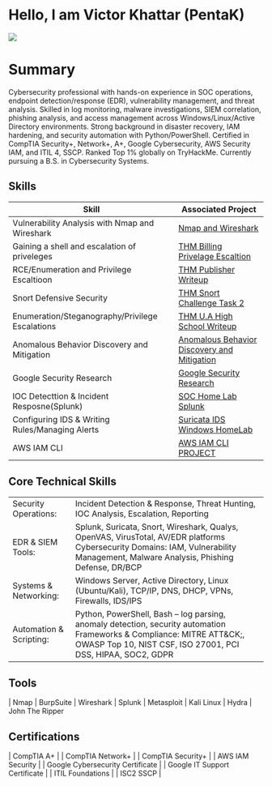 
# Hello, I am Victor Khattar (PentaK)
<a href="https://www.linkedin.com/in/khattarv/"><img src="https://img.shields.io/badge/-LinkedIn-0072b1?&style=for-the-badge&logo=linkedin&logoColor=white" /></a>


# Summary
Cybersecurity professional with hands-on experience in SOC operations, endpoint detection/response (EDR), vulnerability management, and threat analysis. Skilled in log monitoring, malware investigations, SIEM correlation, phishing analysis, and access management across Windows/Linux/Active Directory environments. Strong background in disaster recovery, IAM hardening, and security automation with Python/PowerShell. Certified in CompTIA Security+, Network+, A+, Google Cybersecurity, AWS Security IAM, and ITIL 4, SSCP. Ranked Top 1% globally on TryHackMe. Currently pursuing a B.S. in Cybersecurity Systems.


## Skills


| Skill                                         | Associated Project         |
|-----------------------------------------------|----------------------------|
| Vulnerability Analysis with Nmap and Wireshark| <a href="https://github.com/Pentaksecurity/Nmap-Wireshark">Nmap and Wireshark</a>|
| Gaining a shell and escalation of priveleges  | <a href="https://github.com/Pentaksecurity/THM-Billing-Walkthrough">THM Billing Privelage Escaltion</a>|
| RCE/Enumeration and Privilege Escaltioon      | <a href="https://github.com/Pentaksecurity/THMPublisherWriteup/">THM Publisher Writeup</a>|
| Snort Defensive Security                      | <a href="https://github.com/Pentaksecurity/THM-Snort-Challenge-Task-2-">THM Snort Challenge Task 2</a>|
| Enumeration/Steganography/Privilege Escalations| <a href="https://github.com/Pentaksecurity/THM-U.A-High-School-WriteUp">THM U.A High School Writeup</a>|
| Anomalous Behavior Discovery and Mitigation   | <a href="https://github.com/Pentaksecurity/Anomalous-Behavior-Discovery-and-Mitigation">Anomalous Behavior Discovery and Mitigation</a>|
| Google Security Research                      | <a href="https://github.com/Pentaksecurity/Goog-Sec"> Google Security Research</a>|
| IOC Detecttion & Incident Resposne(Splunk)    | <a href ="https://github.com/Pentaksecurity/SOC-Home-Lab-SPLUNK-/blob/main/README.md"> SOC Home Lab Splunk</a>|
| Configuring IDS & Writing Rules/Managing Alerts| <a href ="https://github.com/Pentaksecurity/Suricata-Windows-HomeLab/blob/main/README.md"> Suricata IDS Windows HomeLab
| AWS IAM CLI                                   | <a href ="https://github.com/Pentaksecurity/AWS-IAM-CLI-PROJECT"> AWS IAM CLI PROJECT</a>|


## Core Technical Skills

|                                               |                            |
|-----------------------------------------------|----------------------------|
|Security Operations:                           | Incident Detection & Response, Threat Hunting, IOC Analysis, Escalation, Reporting |
|EDR & SIEM Tools:                              | Splunk, Suricata, Snort, Wireshark, Qualys, OpenVAS, VirusTotal, AV/EDR platforms Cybersecurity Domains: IAM, Vulnerability Management, Malware Analysis, Phishing Defense, DR/BCP |
|Systems & Networking:                          | Windows Server, Active Directory, Linux (Ubuntu/Kali), TCP/IP, DNS, DHCP, VPNs, Firewalls, IDS/IPS |
|Automation & Scripting:                        | Python, PowerShell, Bash – log parsing, anomaly detection, security automation Frameworks & Compliance: MITRE ATT&CK;, OWASP Top 10, NIST CSF, ISO 27001, PCI DSS, HIPAA, SOC2, GDPR |



## Tools
| Nmap
| BurpSuite
| Wireshark
| Splunk
| Metasploit
| Kali Linux
| Hydra
| John The Ripper

## Certifications

| CompTIA A+                                    | 
| CompTIA Network+                              | 
| CompTIA Security+                             |
| AWS IAM Security                              |
| Google Cybersecurity Certificate              | 
| Google IT Support Certificate                 | 
| ITIL Foundations                              |
| ISC2 SSCP                                     |


